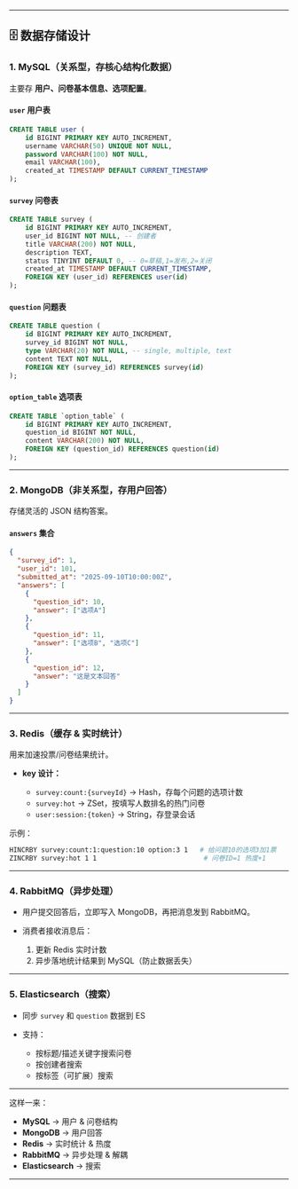
---

## 🗄 数据存储设计

### 1. MySQL（关系型，存核心结构化数据）

主要存 **用户、问卷基本信息、选项配置**。

#### `user` 用户表

```sql
CREATE TABLE user (
    id BIGINT PRIMARY KEY AUTO_INCREMENT,
    username VARCHAR(50) UNIQUE NOT NULL,
    password VARCHAR(100) NOT NULL,
    email VARCHAR(100),
    created_at TIMESTAMP DEFAULT CURRENT_TIMESTAMP
);
```

#### `survey` 问卷表

```sql
CREATE TABLE survey (
    id BIGINT PRIMARY KEY AUTO_INCREMENT,
    user_id BIGINT NOT NULL, -- 创建者
    title VARCHAR(200) NOT NULL,
    description TEXT,
    status TINYINT DEFAULT 0, -- 0=草稿,1=发布,2=关闭
    created_at TIMESTAMP DEFAULT CURRENT_TIMESTAMP,
    FOREIGN KEY (user_id) REFERENCES user(id)
);
```

#### `question` 问题表

```sql
CREATE TABLE question (
    id BIGINT PRIMARY KEY AUTO_INCREMENT,
    survey_id BIGINT NOT NULL,
    type VARCHAR(20) NOT NULL, -- single, multiple, text
    content TEXT NOT NULL,
    FOREIGN KEY (survey_id) REFERENCES survey(id)
);
```

#### `option_table` 选项表

```sql
CREATE TABLE `option_table` (
    id BIGINT PRIMARY KEY AUTO_INCREMENT,
    question_id BIGINT NOT NULL,
    content VARCHAR(200) NOT NULL,
    FOREIGN KEY (question_id) REFERENCES question(id)
);
```

---

### 2. MongoDB（非关系型，存用户回答）

存储灵活的 JSON 结构答案。

#### `answers` 集合

```json
{
  "survey_id": 1,
  "user_id": 101,
  "submitted_at": "2025-09-10T10:00:00Z",
  "answers": [
    {
      "question_id": 10,
      "answer": ["选项A"] 
    },
    {
      "question_id": 11,
      "answer": ["选项B", "选项C"]
    },
    {
      "question_id": 12,
      "answer": "这是文本回答"
    }
  ]
}
```

---

### 3. Redis（缓存 & 实时统计）

用来加速投票/问卷结果统计。

* **key 设计：**

    * `survey:count:{surveyId}` → Hash，存每个问题的选项计数
    * `survey:hot` → ZSet，按填写人数排名的热门问卷
    * `user:session:{token}` → String，存登录会话

示例：

```bash
HINCRBY survey:count:1:question:10 option:3 1   # 给问题10的选项3加1票
ZINCRBY survey:hot 1 1                           # 问卷ID=1 热度+1
```

---

### 4. RabbitMQ（异步处理）

* 用户提交回答后，立即写入 MongoDB，再把消息发到 RabbitMQ。
* 消费者接收消息后：

    1. 更新 Redis 实时计数
    2. 异步落地统计结果到 MySQL（防止数据丢失）

---

### 5. Elasticsearch（搜索）

* 同步 `survey` 和 `question` 数据到 ES
* 支持：

    * 按标题/描述关键字搜索问卷
    * 按创建者搜索
    * 按标签（可扩展）搜索

---

这样一来：

* **MySQL** → 用户 & 问卷结构
* **MongoDB** → 用户回答
* **Redis** → 实时统计 & 热度
* **RabbitMQ** → 异步处理 & 解耦
* **Elasticsearch** → 搜索

---

